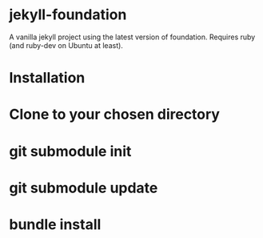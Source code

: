 jekyll-foundation
=================

A vanilla jekyll project using the latest version of foundation. Requires 
ruby (and ruby-dev on Ubuntu at least).

Installation
============

# Clone to your chosen directory
# git submodule init
# git submodule update
# bundle install
